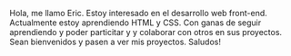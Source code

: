 Hola, me llamo Eric.
Estoy interesado en el desarrollo web  front-end. Actualmente estoy aprendiendo HTML y CSS. Con ganas de seguir aprendiendo y poder particitar y  y colaborar con otros en sus proyectos.  Sean bienvenidos y pasen a ver mis proyectos.
Saludos!

